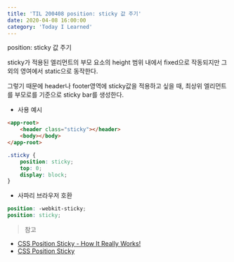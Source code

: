 ```yaml
---
title: 'TIL 200408 position: sticky 값 주기'
date: 2020-04-08 16:00:00
category: 'Today I Learned'
---
```




position: sticky 값 주기

sticky가 적용된 엘리먼트의 부모 요소의 height 범위 내에서 fixed으로 작동되지만 그 외의 영여에서 static으로 동작한다.

그렇기 때문에 header나 footer영역에 sticky값을 적용하고 싶을 때, 최상위 엘리먼트를 부모로를 기준으로 sticky bar를 생성한다.

- 사용 예시

```html
<app-root>
	<header class="sticky"></header>
	<body></body>
</app-root>
```

```scss
.sticky {
	position: sticky;
	top: 0;
	display: block;
}
```

- 사파리 브라우저 호환

```scss
position: -webkit-sticky; 
position: sticky;
```

> 참고

- [CSS Position Sticky - How It Really Works!](https://medium.com/@elad/css-position-sticky-how-it-really-works-54cd01dc2d46)
- [CSS Position Sticky](https://medium.com/guleum/css-position-sticky-6371fb3d2939)